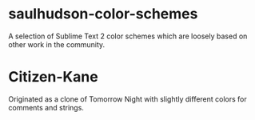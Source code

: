 saulhudson-color-schemes
========================

A selection of Sublime Text 2 color schemes which are loosely based on other work in the community.

Citizen-Kane
============
Originated as a clone of Tomorrow Night with slightly different colors for comments and strings.

